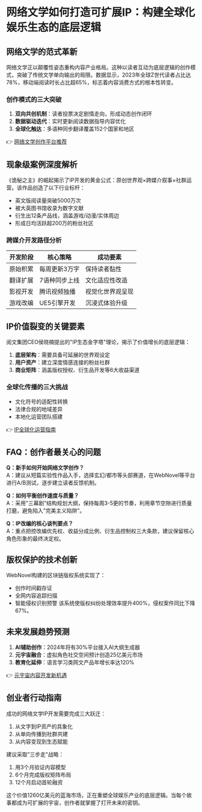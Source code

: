 # 网络文学如何打造可扩展IP：构建全球化娱乐生态的底层逻辑

## 网络文学的范式革新
网络文学正以颠覆性姿态重构内容产业格局。这种以读者互动为底层逻辑的创作模式，突破了传统文学单向输出的局限。数据显示，2023年全球Z世代读者占比达78%，移动端阅读时长占比超65%，标志着内容消费方式的根本性转变。

### 创作模式的三大突破
1. **双向共创机制**：读者投票决定剧情走向，形成动态创作闭环
2. **数据驱动迭代**：实时更新阅读数据指导内容优化
3. **全球化触达**：多语种同步翻译覆盖152个国家和地区

👉 [网络文学创作平台推荐](https://bit.ly/okx_welcome)

## 现象级案例深度解析
《诡秘之主》的崛起揭示了IP开发的黄金公式：原创世界观×跨媒介叙事×社群运营。该作品创造了以下行业标杆：
- 英文版阅读量突破5000万次
- 被大英图书馆收录为数字文献
- 衍生出12条产品线，涵盖游戏/动漫/实体周边
- 形成日均活跃超200万的粉丝社区

### 跨媒介开发路径分析
| 开发阶段 | 核心策略 | 成功要素 |
|---------|---------|---------|
| 原始积累 | 每周更新3万字 | 保持读者黏性 |
| 翻译扩展 | 7语种同步上线 | 文化适应性改造 |
| 影视开发 | 腾讯视频独播 | 视觉化世界观呈现 |
| 游戏改编 | UE5引擎开发 | 沉浸式体验升级 |

## IP价值裂变的关键要素
阅文集团CEO侯晓楠提出的"IP生态金字塔"理论，揭示了价值增长的底层逻辑：
1. **底层架构**：需要具备可延展的世界观设定
2. **用户资产**：建立深度情感连接的粉丝社群
3. **商业矩阵**：涵盖版权授权、衍生品开发等6大收益渠道

### 全球化传播的三大挑战
- 文化符号的适配性转换
- 法律合规的地域差异
- 本地化运营团队搭建

👉 [IP全球化运营指南](https://bit.ly/okx_welcome)

## FAQ：创作者最关心的问题
**Q：新手如何开始网络文学创作？**  
A：建议从短篇实验性作品入手，选择玄幻/都市等头部赛道，在WebNovel等平台进行A/B测试，逐步建立读者反馈机制。

**Q：如何平衡创作速度与质量？**  
A：采用"三幕剧"结构规划大纲，保持每周3-5更的节奏，利用章节空隙进行质量打磨，避免陷入"完美主义陷阱"。

**Q：IP改编的核心谈判要点？**  
A：重点把控改编优先权、收益分成比例、衍生品控制权三大条款，建议保留核心角色形象的最终决定权。

## 版权保护的技术创新
WebNovel构建的区块链版权系统实现了：
- 创作时间戳存证
- 全网内容追踪扫描
- 智能侵权识别预警
该系统使版权纠纷处理效率提升400%，侵权案件同比下降67%。

## 未来发展趋势预测
1. **AI辅助创作**：2024年将有30%平台接入AI大纲生成器
2. **元宇宙融合**：虚拟角色社交空间预计创造25亿美元市场
3. **教育化延伸**：语言学习类网文产品年增长率达120%

👉 [元宇宙内容开发新机遇](https://bit.ly/okx_welcome)

## 创业者行动指南
成功的网络文学IP开发需要完成三大跃迁：
1. 从文字到IP资产的具象化
2. 从单向传播到社群共建
3. 从内容变现到生态赋能

建议采取"三步走"战略：
1. 用3个月验证内容模型
2. 6个月完成版权矩阵布局
3. 12个月启动首轮融资

这个价值1260亿美元的蓝海市场，正在重塑全球娱乐产业的底层逻辑。当每个故事都成为可扩展的宇宙，创作者就掌握了打开未来的密钥。